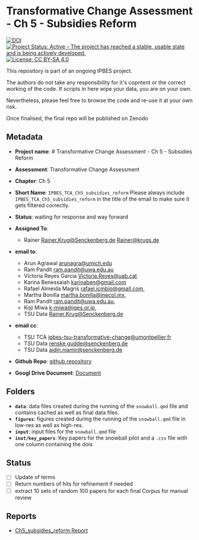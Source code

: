 # Transformative Change Assessment - Ch 5 - Subsidies Reform

[![DOI](https://zenodo.org/badge/DOI/99.9999/zenodo.9999999.svg)](https://doi.org/99.9999/zenodo.9999999)
[![Project Status: Active – The project has reached a stable, usable state and is being actively developed.](https://www.repostatus.org/badges/latest/active.svg)](https://www.repostatus.org/#active)
[![License: CC BY-SA 4.0](https://img.shields.io/badge/License-CC_BY--SA_4.0-lightgrey.svg)](https://creativecommons.org/licenses/by-sa/4.0/)

This repository is part of an ongoing IPBES project.

The authors do not take any responsibility for it's copntent or the correct working of the code. If scripts in here wipe your data, you are on your own.

Nevertheless, please feel free to browse the code and re-use it at your own risk.

Once finalised, the final repo will be published on Zenodo

## Metadata

- **Project name**: # Transformative Change Assessment - Ch 5 - Subsidies Reform
- **Assessment**: Transformative Change Assessment
- **Chapter**: Ch 5
- **Short Name**: `IPBES_TCA_Ch5_subsidies_reform`
  Please always include `IPBES_TCA_Ch5_subsidies_reform` in the title of the email to make sure it gets filtered correctly.
- **Status**: waiting for response and way forward

- **Assigned To**:
  - Rainer <Rainer.Krug@Senckenberg.de> <Rainer@krugs.de>

- **email to**:
  - Arun Agrawal <arunagra@umich.edu>
  - Ram Pandit <ram.pandit@uwa.edu.au>
  - Victoria Reyes Garcia <Victoria.Reyes@uab.cat>
  - Karina Benessaiah <karinaben@gmail.com>
  - Rafael Almeida Magris <rafael.icmbio@gmail.com>,
  - Martha Bonilla <martha.bonilla@inecol.mx>,
  - Ram Pandit <ram.pandit@uwa.edu.au>,
  - Koji Miwa <k-miwa@iges.or.jp>,
  - TSU Data <Rainer.Krug@Senckenberg.de>

- **email cc**:
  - TSU TCA <ipbes-tsu-transformative-change@umontpellier.fr>
  - TSU Data <renske.gudde@senckenberg.de>
  - TSU Data <aidin.niamir@senckenberg.de>

- **Github Repo**: [github repository]()
- **Googl Drive Document**: [Document](https://docs.google.com/document/d/1_FmxYVhpv2Bu2Gbbxb7cWc49f3soFvc64Qau_x2RAqI/edit)

## Folders

- **`data`**: data files created during the running of the `snowball.qmd` file and contains cached as well as final data files.
- **`figures`**: figures created during the running of the `snowball.qmd` file in low-res as well as high-res.
- **`input`**: input files for the `snowball.qmd` file
- **`inut/key_papers`**: Key papers for the snowball pilot and a `.csv` file with one column containing the dois

## Status

- [ ] Update of terms
- [ ] Return numbers of hits for refinement if needed
- [ ] extract 10 sets of random 100 papers for each final Corpus for manual review

## Reports

- [Ch5_subsidies_reform Report](Ch5_subsidies_reform.html)

